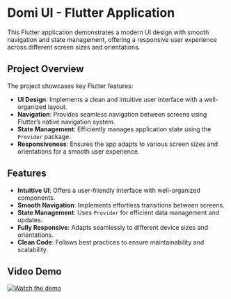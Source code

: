 # Domi UI - Flutter Application

This Flutter application demonstrates a modern UI design with smooth navigation and state management, offering a responsive user experience across different screen sizes and orientations.

## Project Overview

The project showcases key Flutter features:
- **UI Design**: Implements a clean and intuitive user interface with a well-organized layout.
- **Navigation**: Provides seamless navigation between screens using Flutter’s native navigation system.
- **State Management**: Efficiently manages application state using the `Provider` package.
- **Responsiveness**: Ensures the app adapts to various screen sizes and orientations for a smooth user experience.


## Features

- **Intuitive UI**: Offers a user-friendly interface with well-organized components.
- **Smooth Navigation**: Implements effortless transitions between screens.
- **State Management**: Uses `Provider` for efficient data management and updates.
- **Fully Responsive**: Adapts seamlessly to different device sizes and orientations.
- **Clean Code**: Follows best practices to ensure maintainability and scalability.

## Video Demo

[![Watch the demo](https://img.youtube.com/vi/EBpzjwy8Ds8/hqdefault.jpg)](https://youtube.com/shorts/EBpzjwy8Ds8?feature=share)
